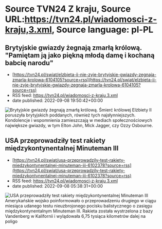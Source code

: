 # Source TVN24 Z kraju, Source URL:https://tvn24.pl/wiadomosci-z-kraju,3.xml, Source language: pl-PL

## Brytyjskie gwiazdy żegnają zmarłą królową. "Pamiętam ją jako piękną młodą damę i kochaną babcię narodu"
 - [https://tvn24.pl/swiat/elzbieta-ii-nie-zyje-brytyjskie-gwiazdy-zegnaja-zmarla-krolowa-6104105?source=rss](https://tvn24.pl/swiat/elzbieta-ii-nie-zyje-brytyjskie-gwiazdy-zegnaja-zmarla-krolowa-6104105?source=rss)
 - RSS feed: https://tvn24.pl/wiadomosci-z-kraju,3.xml
 - date published: 2022-09-08 19:50:42+00:00

<img alt="Brytyjskie gwiazdy żegnają zmarłą królową. " src="https://tvn24.pl/najnowsze/cdn-zdjecie-aw1rzd-krolowa-elzbieta-ii-6104019/alternates/LANDSCAPE_1280" />
    Śmierć królowej Elżbiety II poruszyła brytyjskich poddanych, również tych najsłynniejszych. Kondolencje i wspomnienia zamieszczają w mediach społecznościowych największe gwiazdy, w tym Elton John, Mick Jagger, czy Ozzy Osbourne.

## USA przeprowadziły test rakiety międzykontynentalnej Minuteman III
 - [https://tvn24.pl/swiat/usa-przeprowadzily-test-rakiety-miedzykontynentalnej-minuteman-iii-6102378?source=rss](https://tvn24.pl/swiat/usa-przeprowadzily-test-rakiety-miedzykontynentalnej-minuteman-iii-6102378?source=rss)
 - RSS feed: https://tvn24.pl/wiadomosci-z-kraju,3.xml
 - date published: 2022-09-08 05:38:31+00:00

<img alt="USA przeprowadziły test rakiety międzykontynentalnej Minuteman III" src="https://tvn24.pl/najnowsze/cdn-zdjecie-jn9e2n-usa-dysponujabronia-atomowa-o-niskiej-mocy-3795197/alternates/LANDSCAPE_1280" />
    Amerykańskie wojsko poinformowało o przeprowadzeniu drugiego w ciągu miesiąca udanego testu nieuzbrojonego pocisku balistycznego o zasięgu międzykontynentalnym Minuteman III. Rakieta została wystrzelona z bazy Vandenberg w Kalifornii i wylądowała 6,75 tysiąca kilometrów dalej na poligo
